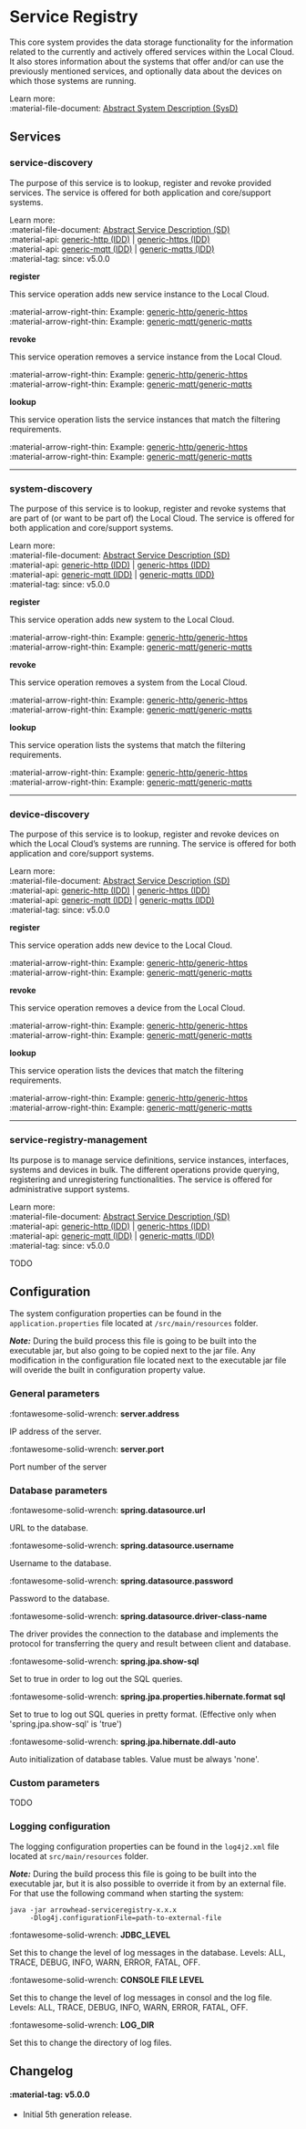 # Service Registry

This core system provides the data storage functionality for the information related to the currently and actively offered services within the Local Cloud. It also stores information about the systems that offer and/or can use the previously mentioned services, and optionally data about the devices on which those systems are running.

Learn more: <br />
:material-file-document: [Abstract System Description (SysD)](../assets/sysd/5_0_0/serviceregistry_sysd.pdf)

## Services

### service-discovery

The purpose of this service is to lookup, register and revoke provided services. The service is offered for both application and core/support systems.

Learn more: <br />
:material-file-document: [Abstract Service Description (SD)](../assets/sd/5_0_0/service-discovery_sd.pdf) <br />
:material-api: [generic-http (IDD)](todo) | [generic-https (IDD)](todo) <br />
:material-api: [generic-mqtt (IDD)](todo) | [generic-mqtts (IDD)](todo) <br />
:material-tag: since: v5.0.0 

**register**

This service operation adds new service instance to the Local Cloud.

:material-arrow-right-thin: Example: [generic-http/generic-https](../help/api_examples/sr_http_api_examples.md/#register)<br />
:material-arrow-right-thin: Example: [generic-mqtt/generic-mqtts](../help/api_examples/sr_mqtt_api_examples.md/#register)

**revoke**

This service operation removes a service instance from the Local Cloud.

:material-arrow-right-thin: Example: [generic-http/generic-https](todo)<br />
:material-arrow-right-thin: Example: [generic-mqtt/generic-mqtts](todo)

**lookup**

This service operation lists the service instances that match the filtering requirements.

:material-arrow-right-thin: Example: [generic-http/generic-https](todo)<br />
:material-arrow-right-thin: Example: [generic-mqtt/generic-mqtts](todo)

-----

### system-discovery

The purpose of this service is to lookup, register and revoke systems that are part of (or want to be part of) the Local Cloud. The service is offered for both application and core/support systems.

Learn more: <br />
:material-file-document: [Abstract Service Description (SD)](../assets/sd/5_0_0/system-discovery_sd.pdf) <br />
:material-api: [generic-http (IDD)](todo) | [generic-https (IDD)](todo) <br />
:material-api: [generic-mqtt (IDD)](todo) | [generic-mqtts (IDD)](todo) <br />
:material-tag: since: v5.0.0 

**register**

This service operation adds new system to the Local Cloud.

:material-arrow-right-thin: Example: [generic-http/generic-https](todo)<br />
:material-arrow-right-thin: Example: [generic-mqtt/generic-mqtts](todo)

**revoke**

This service operation removes a system from the Local Cloud.

:material-arrow-right-thin: Example: [generic-http/generic-https](todo)<br />
:material-arrow-right-thin: Example: [generic-mqtt/generic-mqtts](todo)

**lookup**

This service operation lists the systems that match the filtering requirements.

:material-arrow-right-thin: Example: [generic-http/generic-https](todo)<br />
:material-arrow-right-thin: Example: [generic-mqtt/generic-mqtts](todo)

-----

### device-discovery

The purpose of this service is to lookup, register and revoke devices on which the Local Cloud’s systems are running. The service is offered for both application and core/support systems.

Learn more: <br />
:material-file-document: [Abstract Service Description (SD)](../assets/sd/5_0_0/device-discovery_sd.pdf) <br />
:material-api: [generic-http (IDD)](todo) | [generic-https (IDD)](todo) <br />
:material-api: [generic-mqtt (IDD)](todo) | [generic-mqtts (IDD)](todo) <br />
:material-tag: since: v5.0.0 

**register**

This service operation adds new device to the Local Cloud.

:material-arrow-right-thin: Example: [generic-http/generic-https](todo)<br />
:material-arrow-right-thin: Example: [generic-mqtt/generic-mqtts](todo)

**revoke**

This service operation removes a device from the Local Cloud.

:material-arrow-right-thin: Example: [generic-http/generic-https](todo)<br />
:material-arrow-right-thin: Example: [generic-mqtt/generic-mqtts](todo)

**lookup**

This service operation lists the devices that match the filtering requirements.

:material-arrow-right-thin: Example: [generic-http/generic-https](todo)<br />
:material-arrow-right-thin: Example: [generic-mqtt/generic-mqtts](todo)

-----

### service-registry-management

Its purpose is to manage service definitions, service instances, interfaces, systems and devices in bulk. The different operations provide querying, registering and unregistering functionalities. The service is offered for administrative support systems.

Learn more: <br />
:material-file-document: [Abstract Service Description (SD)](../assets/sd/5_0_0/service-registry-management_sd.pdf) <br />
:material-api: [generic-http (IDD)](todo) | [generic-https (IDD)](todo) <br />
:material-api: [generic-mqtt (IDD)](todo) | [generic-mqtts (IDD)](todo) <br />
:material-tag: since: v5.0.0 

TODO

## Configuration

The system configuration properties can be found in the `application.properties` file located at `/src/main/resources` folder.

**_Note:_** During the build process this file is going to be built into the executable jar, but also going to be copied next to the jar file. Any modification in the configuration file located next to the executable jar file will overide the built in configuration property value.

### General parameters

:fontawesome-solid-wrench: **server.address**

IP address of the server.

:fontawesome-solid-wrench: **server.port**

Port number of the server

### Database parameters

:fontawesome-solid-wrench: **spring.datasource.url**

URL to the database.

:fontawesome-solid-wrench: **spring.datasource.username**

Username to the database.

:fontawesome-solid-wrench: **spring.datasource.password**

Password to the database.

:fontawesome-solid-wrench: **spring.datasource.driver-class-name**

The driver provides the connection to the database and implements the protocol for transferring the query
and result between client and database.

:fontawesome-solid-wrench: **spring.jpa.show-sql**

Set to true in order to log out the SQL queries.

:fontawesome-solid-wrench: **spring.jpa.properties.hibernate.format sql**

Set to true to log out SQL queries in pretty format. (Effective only when 'spring.jpa.show-sql' is 'true')

:fontawesome-solid-wrench: **spring.jpa.hibernate.ddl-auto**

Auto initialization of database tables. Value must be always 'none'.

### Custom parameters

TODO

### Logging configuration

The logging configuration properties can be found in the `log4j2.xml` file located at `src/main/resources`
folder.

**_Note:_** During the build process this file is going to be built into the executable jar, but it is also possible to
override it from by an external file. For that use the following command when starting the system:
```
java -jar arrowhead-serviceregistry-x.x.x
     -Dlog4j.configurationFile=path-to-external-file
```

:fontawesome-solid-wrench: **JDBC_LEVEL**

Set this to change the level of log messages in the database. Levels: ALL, TRACE, DEBUG, INFO, WARN,
ERROR, FATAL, OFF.

:fontawesome-solid-wrench: **CONSOLE FILE LEVEL**

Set this to change the level of log messages in consol and the log file. Levels: ALL, TRACE, DEBUG,
INFO, WARN, ERROR, FATAL, OFF.

:fontawesome-solid-wrench: **LOG_DIR**

Set this to change the directory of log files.

## Changelog

#### :material-tag: v5.0.0 

- Initial 5th generation release.
